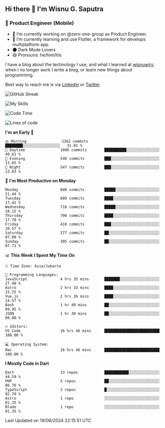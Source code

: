 ## Hi there 👋 I'm Wisnu G. Saputra

### :mobile_phone_off: Product Engineer (Mobile)

- 🔭 I’m currently working on @zero-one-group as Product Engineer.
- 🌱 I’m currently learning and use Flutter, a framework for develops multiplatform app.
- 🌑 Dark Mode Lovers
- 😄 Pronouns: he/him/his

I have a blog about the technology I use, and what I learned at [wisnuwiry](https://wisnuwiry.space/), when I no longer work I write a blog, or learn new things about programming.

Best way to reach me is via [Linkedin](https://www.linkedin.com/in/wisnu-saputra/) or [Twitter](https://twitter.com/wisnuwiry).

![GitHub Streak](https://streak-stats.demolab.com?user=wisnuwiry&theme=dark&hide_border=true)

![My Skills](https://skillicons.dev/icons?i=dart,flutter,kotlin,swift,go,js,css,neovim,git,linux&perline=5)

<!--START_SECTION:waka-->
![Code Time](http://img.shields.io/badge/Code%20Time-1%2C358%20hrs%2051%20mins-blue)

![Lines of code](https://img.shields.io/badge/From%20Hello%20World%20I%27ve%20Written-5.8%20million%20lines%20of%20code-blue)

**I'm an Early 🐤** 

```text
🌞 Morning                1262 commits        ████████░░░░░░░░░░░░░░░░░   31.91 % 
🌆 Daytime                1606 commits        ██████████░░░░░░░░░░░░░░░   40.61 % 
🌃 Evening                540 commits         ███░░░░░░░░░░░░░░░░░░░░░░   13.65 % 
🌙 Night                  547 commits         ███░░░░░░░░░░░░░░░░░░░░░░   13.83 % 
```
📅 **I'm Most Productive on Monday** 

```text
Monday                   848 commits         █████░░░░░░░░░░░░░░░░░░░░   21.44 % 
Tuesday                  689 commits         ████░░░░░░░░░░░░░░░░░░░░░   17.42 % 
Wednesday                718 commits         █████░░░░░░░░░░░░░░░░░░░░   18.15 % 
Thursday                 700 commits         ████░░░░░░░░░░░░░░░░░░░░░   17.70 % 
Friday                   418 commits         ███░░░░░░░░░░░░░░░░░░░░░░   10.57 % 
Saturday                 277 commits         ██░░░░░░░░░░░░░░░░░░░░░░░   07.00 % 
Sunday                   305 commits         ██░░░░░░░░░░░░░░░░░░░░░░░   07.71 % 
```


📊 **This Week I Spent My Time On** 

```text
🕑︎ Time Zone: Asia/Jakarta

💬 Programming Languages: 
JavaScript               4 hrs 35 mins       ███████░░░░░░░░░░░░░░░░░░   27.40 % 
Astro                    2 hrs 33 mins       ████░░░░░░░░░░░░░░░░░░░░░   15.25 % 
Vue.js                   2 hrs 26 mins       ████░░░░░░░░░░░░░░░░░░░░░   14.57 % 
Bash                     1 hr 40 mins        ██░░░░░░░░░░░░░░░░░░░░░░░   09.95 % 
JSON                     1 hr 30 mins        ██░░░░░░░░░░░░░░░░░░░░░░░   09.00 % 

🔥 Editors: 
VS Code                  16 hrs 46 mins      █████████████████████████   100.00 % 

💻 Operating System: 
Mac                      16 hrs 46 mins      █████████████████████████   100.00 % 
```

**I Mostly Code in Dart** 

```text
Dart                     33 repos            ███████████░░░░░░░░░░░░░░   44.59 % 
PHP                      5 repos             ██░░░░░░░░░░░░░░░░░░░░░░░   06.76 % 
TypeScript               2 repos             █░░░░░░░░░░░░░░░░░░░░░░░░   02.70 % 
Astro                    1 repo              ░░░░░░░░░░░░░░░░░░░░░░░░░   01.35 % 
Blade                    1 repo              ░░░░░░░░░░░░░░░░░░░░░░░░░   01.35 % 
```




 Last Updated on 19/06/2024 22:15:51 UTC
<!--END_SECTION:waka-->
